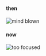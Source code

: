 
<!--
### Hi there 👋
**jaeyson/jaeyson** is a ✨ _special_ ✨ repository because its `README.md` (this file) appears on your GitHub profile.

Here are some ideas to get you started:

- 🔭 I’m currently working on ...
- 🌱 I’m currently learning ...
- 👯 I’m looking to collaborate on ...
- 🤔 I’m looking for help with ...
- 💬 Ask me about ...
- 📫 How to reach me: ...
- 😄 Pronouns: ...
- ⚡ Fun fact: ...

![Visitor Count](https://profile-counter.glitch.me/jaeyson/count.svg)
-->

#### then
![mind blown](https://i.giphy.com/media/xT0xeJpnrWC4XWblEk/giphy.webp)

#### now
![too focused](https://i.giphy.com/media/IdaC0lMrci4vu/giphy.webp)
